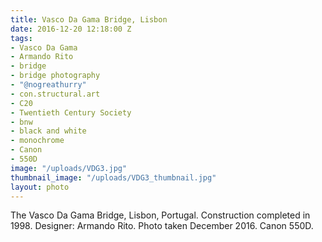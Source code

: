 ```yaml
---
title: Vasco Da Gama Bridge, Lisbon
date: 2016-12-20 12:18:00 Z
tags:
- Vasco Da Gama
- Armando Rito
- bridge
- bridge photography
- "@nogreathurry"
- con.structural.art
- C20
- Twentieth Century Society
- bnw
- black and white
- monochrome
- Canon
- 550D
image: "/uploads/VDG3.jpg"
thumbnail_image: "/uploads/VDG3_thumbnail.jpg"
layout: photo
---
```


The Vasco Da Gama Bridge, Lisbon, Portugal.  Construction completed in 1998.  Designer:  Armando Rito. Photo taken December 2016. Canon 550D.